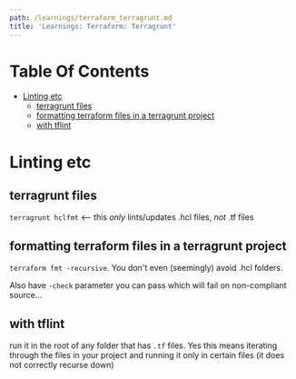 ```yaml
---
path: /learnings/terraform_terragrunt.md
title: 'Learnings: Terraform: Terragrunt'
---
```

# Table Of Contents

<!-- toc -->

- [Linting etc](#linting-etc)
  * [terragrunt files](#terragrunt-files)
  * [formatting terraform files in a terragrunt project](#formatting-terraform-files-in-a-terragrunt-project)
  * [with tflint](#with-tflint)

<!-- tocstop -->

# Linting etc


## terragrunt files

`terragrunt hclfmt` <-- this _only_ lints/updates .hcl files, _not_ .tf files

## formatting terraform files in a terragrunt project

`terraform fmt -recursive`. You don't even (seemingly) avoid .hcl folders.

Also have `-check` parameter you can pass which will fail on non-compliant source...

## with tflint

run it in the root of any folder that has `.tf` files. Yes this means iterating through the files in your project and running it only in certain files (it does not correctly recurse down)
